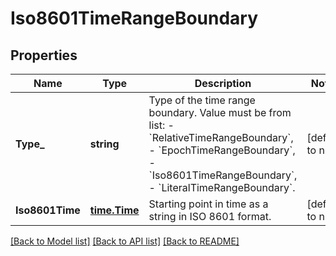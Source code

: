 # Iso8601TimeRangeBoundary

## Properties
Name | Type | Description | Notes
------------ | ------------- | ------------- | -------------
**Type_** | **string** | Type of the time range boundary. Value must be from list: - &#x60;RelativeTimeRangeBoundary&#x60;, - &#x60;EpochTimeRangeBoundary&#x60;, - &#x60;Iso8601TimeRangeBoundary&#x60;, - &#x60;LiteralTimeRangeBoundary&#x60;. | [default to null]
**Iso8601Time** | [**time.Time**](time.Time.md) | Starting point in time as a string in ISO 8601 format. | [default to null]

[[Back to Model list]](../README.md#documentation-for-models) [[Back to API list]](../README.md#documentation-for-api-endpoints) [[Back to README]](../README.md)

